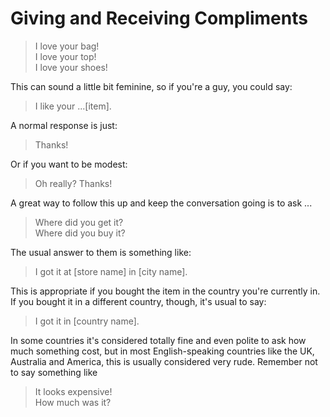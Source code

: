 # Giving and Receiving Compliments

> I love your bag!\
> I love your top!\
> I love your shoes!

This can sound a little bit feminine, so if you're a guy, you could say:
> I like your ...[item].

A normal response is just:
> Thanks!

Or if you want to be modest:
> Oh really? Thanks!

A great way to follow this up and keep the conversation going is to ask ...
> Where did you get it?\
> Where did you buy it?

The usual answer to them is something like:
> I got it at [store name] in [city name].

This is appropriate if you bought the item in the country you're currently in. If you bought it in a different country, though, it's usual to say:
> I got it in [country name].

In some countries it's considered totally fine and even polite to ask how much something cost, but in most English-speaking countries like the UK, Australia and America, this is usually considered very rude. Remember not to say something like
> It looks expensive!\
> How much was it?

